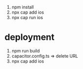 1. npm install
2. npx cap add ios
3. npx cap run ios

# deployment
1. npm run build
2. capacitor.config.ts => delete URL
3. npx cap add ios
